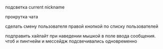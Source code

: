 <!-- фильтр слов  -->

подсветка current nickname

<!-- spam  -->

прокрутка чата

<!-- пробелы в ник нейме  -->

сделать смену пользователя правой кнопкой по списку пользователей

подправить хайлайт при наведении мышкой в поле ввода сообщения. чтоб и пингнейм и мессейдж подсвечивались одновременно
